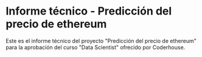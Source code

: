 # Informe técnico - Predicción del precio de ethereum

Este es el informe técnico del proyecto "Predicción del precio de ethereum" para la
aprobación del curso "Data Scientist" ofrecido por Coderhouse.

```{tableofcontents}
```
